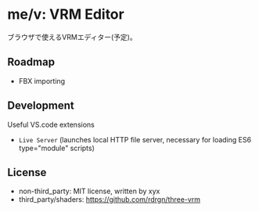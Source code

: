 # me/v: VRM Editor

ブラウザで使えるVRMエディター(予定)。

## Roadmap

* FBX importing


## Development

Useful VS.code extensions


- `Live Server` (launches local HTTP file server, necessary for loading ES6 type="module" scripts)

## License

- non-third_party: MIT license, written by xyx
- third_party/shaders: https://github.com/rdrgn/three-vrm
